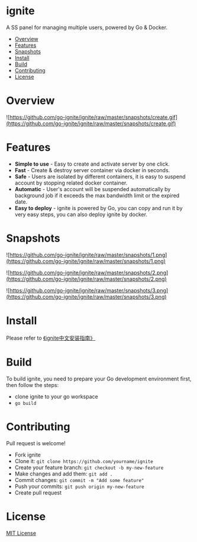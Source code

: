 # ignite
A SS panel for managing multiple users, powered by Go &amp; Docker.

* [Overview](#overview)
* [Features](#features)
* [Snapshots](#snapshots)
* [Install](#install)
* [Build](#build)
* [Contributing](#contributing)
* [License](#license)

# Overview

![https://github.com/go-ignite/ignite/raw/master/snapshots/create.gif](https://github.com/go-ignite/ignite/raw/master/snapshots/create.gif)

# Features

* __Simple to use__ - Easy to create and activate server by one click.
* __Fast__ - Create & destroy server container via docker in seconds.
* __Safe__ - Users are isolated by different containers, it is easy to suspend account by stopping related docker container.
* __Automatic__ - User's account will be suspended automatically by background job if it exceeds the max bandwidth limit or the expired date.
* __Easy to deploy__ - ignite is powered by Go, you can copy and run it by very easy steps, you can also deploy ignite by docker.

# Snapshots

![https://github.com/go-ignite/ignite/raw/master/snapshots/1.png](https://github.com/go-ignite/ignite/raw/master/snapshots/1.png)

![https://github.com/go-ignite/ignite/raw/master/snapshots/2.png](https://github.com/go-ignite/ignite/raw/master/snapshots/2.png)

![https://github.com/go-ignite/ignite/raw/master/snapshots/3.png](https://github.com/go-ignite/ignite/raw/master/snapshots/3.png)

# Install

Please refer to [《ignite中文安装指南》](https://github.com/go-ignite/ignite/wiki)

# Build

To build ignite, you need to prepare your Go development environment first, then follow the steps:

* clone ignite to your go workspace
* ```go build```

# Contributing

Pull request is welcome!

* Fork ignite
* Clone it: ```git clone https://github.com/yourname/ignite```
* Create your feature branch: ```git checkout -b my-new-feature```
* Make changes and add them: ```git add .```
* Commit changes: ```git commit -m "Add some feature"```
* Push your commits: ```git push origin my-new-feature```
* Create pull request

# License
[MIT License](https://github.com/go-ignite/ignite/blob/master/LICENSE)
